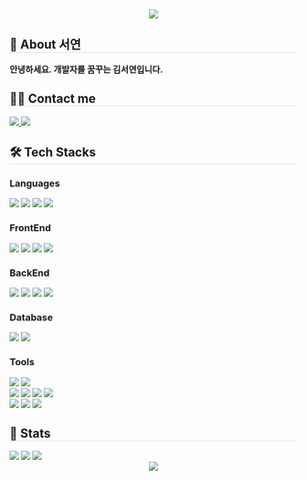 <div align= "center">
    <img src="https://capsule-render.vercel.app/api?type=transparent&color=gradient&height=120&text=hello!&animation=fadeIn&fontColor=000000&fontSize=50" />
    </div>
    <div style="text-align: left;"> 
      <h2 style="border-bottom: 1px solid #d8dee4;"> 🙌 About 서연 </h2>  
      <div style="font-weight: 700; font-size: 15px; text-align: left;"> 안녕하세요. 개발자를 꿈꾸는 김서연입니다. </div> 
    </div>
    <!-- Contact me -->
    <div style="text-align: left;">
      <h2 style="border-bottom: 1px solid #d8dee4;"> 🧑‍💻 Contact me </h2>
      <div style="text-align: left;"> 
        <a href=mailto:rlatjdus9693@gmail.com> 
          <img src="https://img.shields.io/badge/Gmail-EA4335?style=for-the-badge&logo=Gmail&logoColor=white&link=mailto:rlatjdus9693@gmail.com"> 
        </a>
        <a href=https://velog.io/@rlatjdus9693/posts> 
          <img src="https://img.shields.io/badge/Velog-20C997?style=for-the-badge&logo=Velog&logoColor=white&link=https://velog.io/@rlatjdus9693/posts">
        </a>
      </div>
    </div>
    <!-- Tech Stacks -->
    <div style="text-align: left;">
      <h2 style="border-bottom: 1px solid #d8dee4;"> 🛠️ Tech Stacks </h2> 
      <div style="margin: ; text-align: left;" "text-align: left;"> 
        <h3>Languages</h3>
        <img src="https://img.shields.io/badge/Javascript-F7DF1E?style=for-the-badge&logo=Javascript&logoColor=white">
        <img src="https://img.shields.io/badge/Java-ED8B00?style=for-the-badge&logo=openjdk&logoColor=white"/>
        <img src="https://img.shields.io/badge/R-276DC3?style=for-the-badge&logo=r&logoColor=white"/>
        <img src="https://img.shields.io/badge/Python-3776AB?style=for-the-badge&logo=Python&logoColor=white">
        <h3>FrontEnd</h3>
        <img src="https://img.shields.io/badge/HTML5-E34F26?style=for-the-badge&logo=HTML5&logoColor=white">
        <img src="https://img.shields.io/badge/CSS3-1572B6?style=for-the-badge&logo=CSS3&logoColor=white">
        <img src="https://img.shields.io/badge/React-61DAFB?style=for-the-badge&logo=React&logoColor=white">
        <img src="https://img.shields.io/badge/Bootstrap-7952B3?style=for-the-badge&logo=Bootstrap&logoColor=white">
        <h3>BackEnd</h3>
        <img src="https://img.shields.io/badge/Node.js-339933?style=for-the-badge&logo=Node.js&logoColor=white">
        <img src="https://img.shields.io/badge/Express-000000?style=for-the-badge&logo=Express&logoColor=white">
        <img src="https://img.shields.io/badge/Spring Boot-6DB33F?style=for-the-badge&logo=Spring Boot&logoColor=white">
        <img src="https://img.shields.io/badge/Spring-6DB33F?style=for-the-badge&logo=Spring&logoColor=white">
        <h3>Database</h3>
        <img src="https://img.shields.io/badge/MySQL-4479A1?style=for-the-badge&logo=MySQL&logoColor=white">
        <img src="https://img.shields.io/badge/MongoDB-47A248?style=for-the-badge&logo=MongoDB&logoColor=white">
        <h3>Tools</h3>
        <img src="https://img.shields.io/badge/Git-F05032?style=for-the-badge&logo=Git&logoColor=white">
        <img src="https://img.shields.io/badge/Github-181717?style=for-the-badge&logo=Github&logoColor=white">
        <br />
        <img src = "https://img.shields.io/badge/IntelliJ_IDEA-000000.svg?style=for-the-badge&logo=intellij-idea&logoColor=white">
        <img src="https://img.shields.io/badge/Eclipse%20IDE-2C2255.svg?&style=for-the-badge&logo=Eclipse%20IDE&logoColor=white">
        <img src="https://img.shields.io/badge/Visual%20Studio%20Code-007ACC.svg?&style=for-the-badge&logo=Visual%20Studio%20Code&logoColor=white">
        <img src="https://img.shields.io/badge/Android%20Studio-3DDC84.svg?&style=for-the-badge&logo=Android%20Studio&logoColor=white">
        <br />
        <img src ="https://img.shields.io/badge/Postman-FF6C37?style=for-the-badge&logo=postman&logoColor=white">
        <img src="https://img.shields.io/badge/Notion-000000?style=for-the-badge&logo=Notion&logoColor=white">
        <img src="https://img.shields.io/badge/Figma-F24E1E?style=for-the-badge&logo=Figma&logoColor=white">
        </div>
    </div>
    <!-- Stats -->
    <div style="text-align: left;"> 
      <h2 style="border-bottom: 1px solid #d8dee4;"> 🏅 Stats </h2> 
      <div style="text-align: left;"> 
        <img src="https://github-readme-stats.vercel.app/api?username=seoyeon2001&show_icons=true" /> 
        <img src="https://github-readme-stats.vercel.app/api/top-langs/?username=seoyeon2001&layout=compact" /> 
        <img src="http://mazassumnida.wtf/api/v2/generate_badge?boj=syeon1250"/>
      </div> 
    </div>
    <!-- see you farm -->
    <div style="text-align: center;"> 
        <a href="https://hits.seeyoufarm.com"> 
          <img src="https://hits.seeyoufarm.com/api/count/incr/badge.svg?url=https%3A%2F%2Fgithub.com%2Fseoyeon2001%2F&count_bg=%23000000&title_bg=%23000000&icon=github.svg&icon_color=%23FFFFFF&title=GitHub&edge_flat=false"/>
        </a>
      </div>
